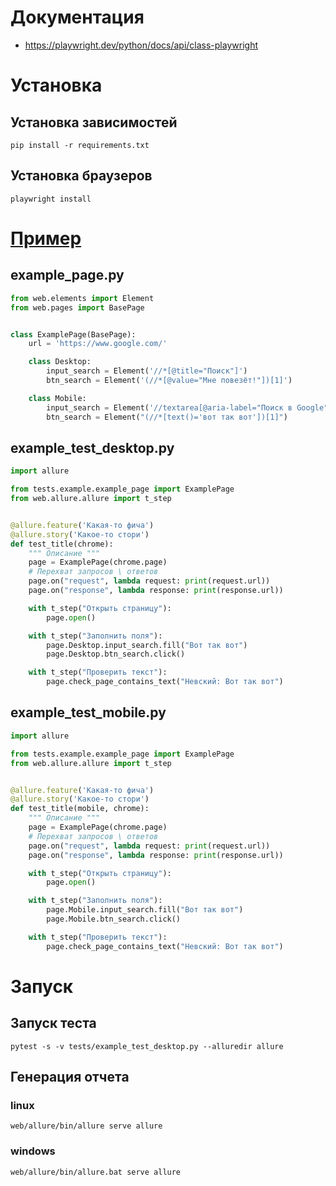 # Документация
* https://playwright.dev/python/docs/api/class-playwright
# Установка
## Установка зависимостей
```shell
pip install -r requirements.txt
```
## Установка браузеров
```shell
playwright install
```
# [Пример](https://github.com/Saintdizen/chui_pw_project/tree/main/tests/0_example)
## example_page.py
```python
from web.elements import Element
from web.pages import BasePage


class ExamplePage(BasePage):
    url = 'https://www.google.com/'

    class Desktop:
        input_search = Element('//*[@title="Поиск"]')
        btn_search = Element('(//*[@value="Мне повезёт!"])[1]')

    class Mobile:
        input_search = Element('//textarea[@aria-label="Поиск в Google"]')
        btn_search = Element("(//*[text()='вот так вот'])[1]")
```
## example_test_desktop.py
```python
import allure

from tests.example.example_page import ExamplePage
from web.allure.allure import t_step


@allure.feature('Какая-то фича')
@allure.story('Какое-то стори')
def test_title(chrome):
    """ Описание """
    page = ExamplePage(chrome.page)
    # Перехват запросов \ ответов
    page.on("request", lambda request: print(request.url))
    page.on("response", lambda response: print(response.url))

    with t_step("Открыть страницу"):
        page.open()

    with t_step("Заполнить поля"):
        page.Desktop.input_search.fill("Вот так вот")
        page.Desktop.btn_search.click()

    with t_step("Проверить текст"):
        page.check_page_contains_text("Невский: Вот так вот")
```
## example_test_mobile.py
```python
import allure

from tests.example.example_page import ExamplePage
from web.allure.allure import t_step


@allure.feature('Какая-то фича')
@allure.story('Какое-то стори')
def test_title(mobile, chrome):
    """ Описание """
    page = ExamplePage(chrome.page)
    # Перехват запросов \ ответов
    page.on("request", lambda request: print(request.url))
    page.on("response", lambda response: print(response.url))

    with t_step("Открыть страницу"):
        page.open()

    with t_step("Заполнить поля"):
        page.Mobile.input_search.fill("Вот так вот")
        page.Mobile.btn_search.click()

    with t_step("Проверить текст"):
        page.check_page_contains_text("Невский: Вот так вот")
```
# Запуск
## Запуск теста
```shell
pytest -s -v tests/example_test_desktop.py --alluredir allure
```
## Генерация отчета
### linux
```shell
web/allure/bin/allure serve allure
```
### windows
```shell
web/allure/bin/allure.bat serve allure
```